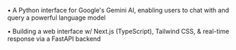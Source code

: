•	A Python interface for Google's Gemini AI, enabling users to chat with and query a powerful language model

•	Building a web interface w/ Next.js (TypeScript), Tailwind CSS, & real-time response via a FastAPI backend
